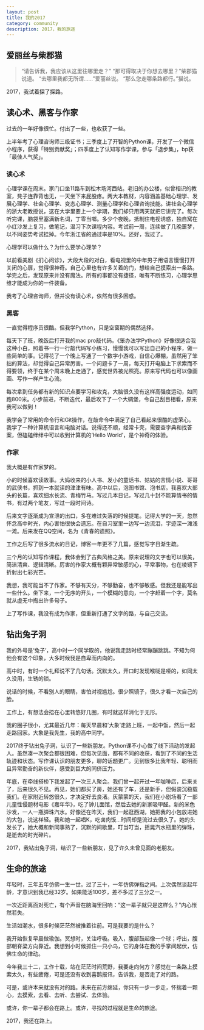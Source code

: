```yaml
---
layout: post
title: 我的2017
category: community
description: 2017，我的旅途
---
```


## 爱丽丝与柴郡猫

> “请告诉我，我应该从这里往哪里走？”
> “那可得取决于你想去哪里？”柴郡猫说道。
> “去哪里我都无所谓......”爱丽丝说。
> “那么您走哪条路都行。”猫说。

2017，我试着探了探路。


## 读心术、黑客与作家

过去的一年好像很忙。付出了一些，也收获了一些。

上半年考了心理咨询师三级证书；三季度上了开智的Python课，开发了一个微信小程序，获得「特别贡献奖」；四季度上了认知写作学课，参与「退步集」，bp获「最佳人气奖」。

### 读心术

心理学课在周末。家门口坐11路车到松木场河西站。老旧的办公楼，似曾相识的教室，凳子连靠背也无，一天坐下来屁股疼。两大本教材，内容涵盖基础心理学、发展心理学、社会心理学、变态心理学、测量心理学和心理咨询技能。讲社会心理学的浙大老教授说，这在大学里要上一个学期，我们却只用两天就把它讲完了。每次听完课，脑袋里塞满新名词，丁零当啷。多少个夜晚，抵制住电视诱惑，独自窝在小红沙发上复习，做笔记，温习下次课程内容。考试前一周，连续做了几晚噩梦，以不同姿势考试挂掉。今年浙江省的通过率是10%。还好，我过了。

心理学可以做什么？为什么要学心理学？

以前看美剧《扪心问诊》，大段大段的对白，看电视里的中年男子用语言慢慢打开关闭的心扉，觉得很神奇。自己心里也有许多关着的门，想给自己摸索出一条路。学完之后，发现原来并没有魔法。所有的事都没有捷径，唯有不断练习，心理学思维才能成为你的一件装备。

我考了心理咨询师，但并没有读心术，依然有很多困惑。

### 黑客

一直觉得程序员很酷。但我学Python，只是空窗期的偶然选择。

每天下了班，晚饭后打开我的mac pro敲代码。《笨办法学Python》好像很适合我这种小白，照着书一行一行敲代码写小练习，慢慢我可以写出自己的小程序，做一些简单的事。记得花了一个晚上写通了一个数字小游戏，自信心爆棚，虽然用了笨拙的算法，却觉得自己异常厉害。一个问题卡了一周，每天打开电脑上下求索而不得要领，终于在某个周末晚上走通了，感觉世界被光照亮。原来写代码也可以像画画、写作一样产生心流。

每次拿到任务都有新的知识点要学习和攻克，大脑很久没有这样高强度运动，如同跑800米。小步前进，不断迭代，最后攻下了一个大碉堡，令自己刮目相看，原来我可以做到！

我学会了常用的命令行和Git操作，在敲命令中满足了自己看起来很酷的虚荣心。我学了一种计算机语言和电脑对话。说得还不顺，经常卡壳，需要查字典和找答案，但磕磕绊绊中可以收到计算机的‘Hello World’，是个神奇的体验。

### 作家

我大概是有作家梦的。

小的时候喜欢读故事。大妈收来的小人书、发小的童话书、姑姑的言情小说、哥哥的武侠书，抓到一本就读的津津有味。高中以后，泡图书馆、泡书店。我喜欢大部头的长篇，喜欢细水长流、青梅竹马。写过几本日记，写过几十封不能算情书的情书，有过两个笔友，写过一段时间诗。

后来文字逐渐成为宣泄的出口，多在难过失落的时候提笔。记得大学的一天，忽然怀念高中时光，内心害怕很快会遗忘。在自习室里一边写一边流泪，字迹深一滩浅一滩。后来发在QQ空间，名为《青春的遗照》。

工作之后写了很多流水的日记，博客一年更不了几篇，感觉写字日渐生疏。

三个月的认知写作课程，我体会到了古典风格之美。原来说理的文字也可以很美，简洁清爽、逻辑清晰。厉害的作家大概有颗异常敏感的心，平常事物，也在棱镜下折射出七彩光芒。

我想，我可能当不了作家。不够有天分，不够勤奋，也不够敏感。但我还是能写出一些什么。坐下来，一个无序的开头，一个模糊的意向，一个字赶着一个字，莫名就从虚无中掏出许多句子。

上了写作课，我没有成为作家，但重新打通了文字的路，与自己交流。

## 钻出兔子洞

我的外号是‘兔子’，高中时一个同学取的，他说我走路时经常蹦蹦跳跳。不知为何他会有这个印象，大多时候我是自卑而内向的。

高中时，有时一个礼拜说不了几句话。沉默太久，开口时发现喉咙是哑的，如同太久没用，生锈的锁。

说话的时候，不看别人的眼睛，害怕对视尴尬。很少照镜子，很久才看一次自己的脸。

工作上，有想法会捂在心里转悠好几圈，有时就这样消化于无形。

我的圈子很小，尤其最近几年：每天早晨和’大象’走路上班，一起中饭，然后一起走路回家。大象是我先生，我的高中同学。

2017终于钻出兔子洞，认识了一些新朋友。Python课不小心做了线下活动的发起人。虽然凑一次聚会都很困难，但每次见面，都有不同的收获，看到了不同的生活轨迹和状态。写作课认识的朋友更多，聊的话题更广。见到很多比我年轻、聪明而且异常勤奋的新伙伴，感受到巨大的同侪压力。

年底，在牵线搭桥下我发起了一次三人聚会。我们曾一起开过一年咖啡店，后来关了，后来很久不见。再见，她们都买了房，她还有了车，还是新手，但假装沉稳载我们。在家附近转悠很久，才决定好去良渚。灰蒙蒙的天，我们在小剧场看了一部儿童性侵题材电影《嘉年华》，吃了钟儿面馆，然后去她的新家吸甲醛。新的米色沙发，一人一瓶弹珠汽水。好像还在昨天，我们一起逛西湖，她把我的小包放进她的大包，说这样轻。我和她一起唱K，吃卤肉饭...时间却是流过去很久了。她的头发长了，她大概和新同事熟了，沉默的间歇里，叮当叮当，摇晃汽水瓶里的弹珠，是逝去的时光碎片。

2017，我钻出兔子洞，结识了一些新朋友，见了许久未曾见面的老朋友。

## 生命的旅途

年轻时，三年五年仿佛一生一世。过了三十，一年仿佛弹指之间。上次偶然谈起年龄，才意识到我已经32岁。如果能活100岁，差不多过了三分之一。

一次近距离面对死亡，有个声音在脑海里回响：“这一辈子就只是这样么？”内心怅然若失。

生活如潮水，很多时候茫茫然被推着往前。可是我要的是什么？

我开始恢复早晨做瑜伽。冥想时，关注呼吸。吸入，腹部鼓起像一个球；呼出，腹部朝脊梁方向靠近。我想到小时候抓住一只小鸟，它的身体在我的手掌间起伏，仿佛生命的律动。

今年我三十二，工作十载，站在茫茫时间荒野，我要走向何方？感觉在一条路上摸索太久，有些疲倦，可是还没有收到喜鹊报讯，告诉我，是否走了对的路。

可是，或许本来就没有对的路。未来在前方绵延，你只有一步一步走，怀揣着一颗心，去摸索，去看、去听、去尝试、去体验。

或许，你一辈子都会在路上。或许，寻找的过程就是生命的旅途。

2017，我还在路上。